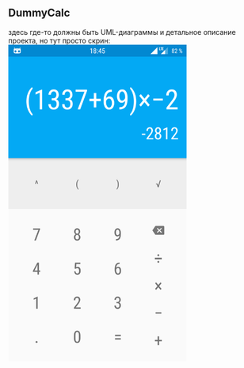 DummyCalc
----------
здесь где-то должны быть UML-диаграммы и детальное описание проекта, но тут просто скрин:
<img align="center" src="https://github.com/WhileTrueDoSex/CalcApp/blob/master/screenshots/Screenshot_20170412-184549.png" alt="some shit" width="360" height="640">

